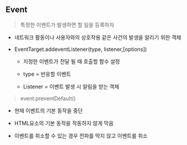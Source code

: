 ## Event

> 특정한 이벤트가 발생하면 할 일을 등록하자

- 네트워크 활동이나 사용자와의 상호작용 같은 사건의 발생을 알리기 위한 객체

- EventTarget.addeventListener(type, listener,[options])
  
  - 지정한 이벤트가 전달 될 때 호출할 함수 설정
  
  - type = 반응할 이벤트
  
  - Listener = 이벤트 발생 시 알림을 받는 객체

> event.preventDefault()

- 현재 이벤트의 기본 동작을 중단

- HTML요소의 기본 동작을 작동하지 않게 막음

- 이벤트를 취소할 수 있는 경우 전파를 막지 않고 이벤트를 취소
